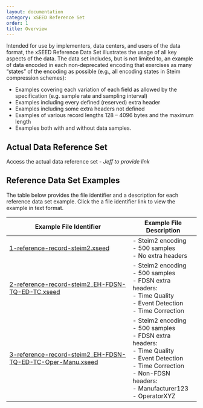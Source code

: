 ```yaml
---
layout: documentation
category: xSEED Reference Set
order: 1
title: Overview
---
```


Intended for use by implementers, data centers, and users of the data format, the xSEED Reference Data Set illustrates the usage of all key aspects of the data. The data set includes, but is not limited to, an example of data encoded in each non‐deprecated encoding that exercises as many “states” of the encoding as possible (e.g., all encoding  states in Steim compression schemes):

 - Examples covering each variation of each field as allowed by  the  specification (e.g. sample rate and sampling interval)
 - Examples including every defined (reserved) extra header
 - Examples including some extra headers not defined
 - Examples of various record lengths 128 – 4096 bytes and the maximum length
 - Examples both with and without data samples.

## Actual Data Reference Set

Access the actual data reference set - *Jeff to provide link*

## Reference Data Set Examples

The table below provides the file identifier and a description for each reference data set example. Click the a file identifier link to view the example in text format.

| Example File Identifier                                      | Example File Description                                     |
| ------------------------------------------------------------ | ------------------------------------------------------------ |
| [1-reference-record-steim2.xseed](https://xseed.pages.isti.com/xseed-utils/documentation/xSEED%20Reference%20Set/Reference-Set-Example-1/) | - Steim2 encoding<br />- 500 samples<br />- No extra headers |
| [2-reference-record-steim2_EH-FDSN-TQ-ED-TC.xseed](https://xseed.pages.isti.com/xseed-utils/documentation/xSEED%20Reference%20Set/Reference-Set-Example-2/) | - Steim2 encoding<br />- 500 samples<br />- FDSN extra headers:<br />   - Time Quality<br />   - Event Detection<br />   - Time Correction |
| [3-reference-record-steim2_EH-FDSN-TQ-ED-TC-Oper-Manu.xseed](https://xseed.pages.isti.com/xseed-utils/documentation/xSEED%20Reference%20Set/Reference-Set-Example-3/) | - Steim2 encoding<br />- 500 samples<br />- FDSN extra headers:<br />   - Time Quality<br />   - Event Detection<br />   - Time Correction<br />- Non-FDSN headers:<br />   - Manufacturer123<br />   - OperatorXYZ |

